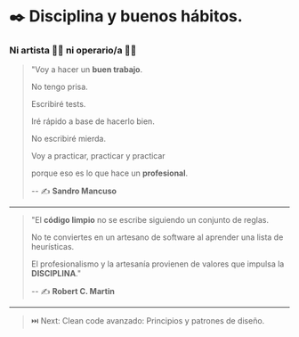 # ✒️ Disciplina y buenos hábitos.

### Ni artista 👩‍🎨 ni operario/a 👨‍🏭

> "Voy a hacer un **buen trabajo**.
>
> No tengo prisa.
>
> Escribiré tests.
>
> Iré rápido a base de hacerlo bien.
>
> No escribiré mierda.
>
> Voy a practicar, practicar y practicar
>
> porque eso es lo que hace un **profesional**.
>
> -- ✍️ **Sandro Mancuso**

---

> "El **código limpio** no se escribe siguiendo un conjunto de reglas.
>
> No te conviertes en un artesano de software al aprender una lista de heurísticas.
>
> El profesionalismo y la artesanía provienen de valores que impulsa la **DISCIPLINA**."
>
> -- ✍️ **Robert C. Martin**

---

> ⏭️ Next: Clean code avanzado: Principios y patrones de diseño.
